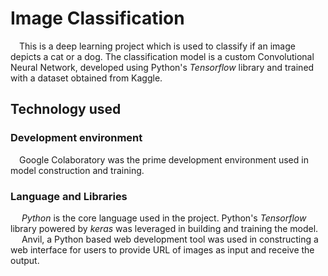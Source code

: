 # Image Classification
&emsp;This is a deep learning project which is used to classify if an image depicts a cat or a dog. The classification model is a custom Convolutional Neural Network, developed using Python's *Tensorflow* library and trained with a dataset obtained from Kaggle.

## Technology used
### Development environment

&emsp;Google Colaboratory was the prime development environment used in model construction and training. 
### Language and Libraries

&emsp; *Python* is the core language used in the project. Python's *Tensorflow* library powered by *keras* was leveraged in building and training the model. <br/>
&emsp; Anvil, a Python based web development tool was used in constructing a web interface for users to provide URL of images as input and receive the output.

